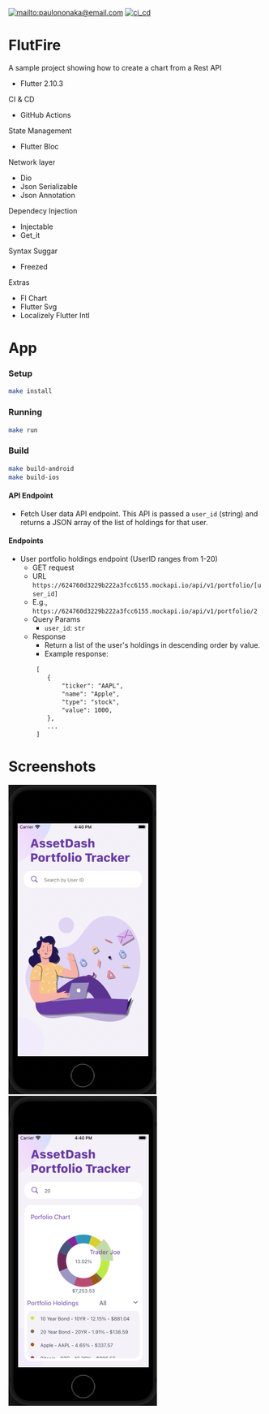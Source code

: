 [![mailto:paulononaka@email.com](https://img.shields.io/badge/contact-@paulononaka-blue.svg?style=flat)](mailto:paulononaka@email.com)
[![ci_cd](https://github.com/paulononaka/flutter_asset_chart/actions/workflows/ci_cd.yml/badge.svg)](https://github.com/paulononaka/flutter_asset_chart/actions/workflows/ci_cd.yml)
# FlutFire

A sample project showing how to create a chart from a Rest API

- Flutter 2.10.3

CI & CD
- GitHub Actions

State Management
- Flutter Bloc

Network layer
- Dio
- Json Serializable
- Json Annotation

Dependecy Injection
- Injectable
- Get_it

Syntax Suggar
- Freezed

Extras
- Fl Chart
- Flutter Svg
- Localizely Flutter Intl
# App
### Setup

```bash
make install
```

### Running

```bash
make run
```

### Build

```bash
make build-android
make build-ios
```
#### API Endpoint
- Fetch User data API endpoint. This API is passed a `user_id` (string) and returns a JSON array of the list of holdings for that user.
#### Endpoints
- User portfolio holdings endpoint (UserID ranges from 1-20)
    - GET request
    - URL `https://624760d3229b222a3fcc6155.mockapi.io/api/v1/portfolio/[user_id]`
    - E.g., `https://624760d3229b222a3fcc6155.mockapi.io/api/v1/portfolio/2`
    - Query Params
        - `user_id`: `str`
    - Response
        - Return a list of the user's holdings in descending order by value.
        - Example response:
        ```
         [
            {
                "ticker": "AAPL",
                "name": "Apple",
                "type": "stock",
                "value": 1000,
            },
            ...
         ]
        ```

# Screenshots

![Empty Search](/docs/1.png "Empty Search")
![Portfolio Tracker](/docs/2.png "Portfolio Tracker")